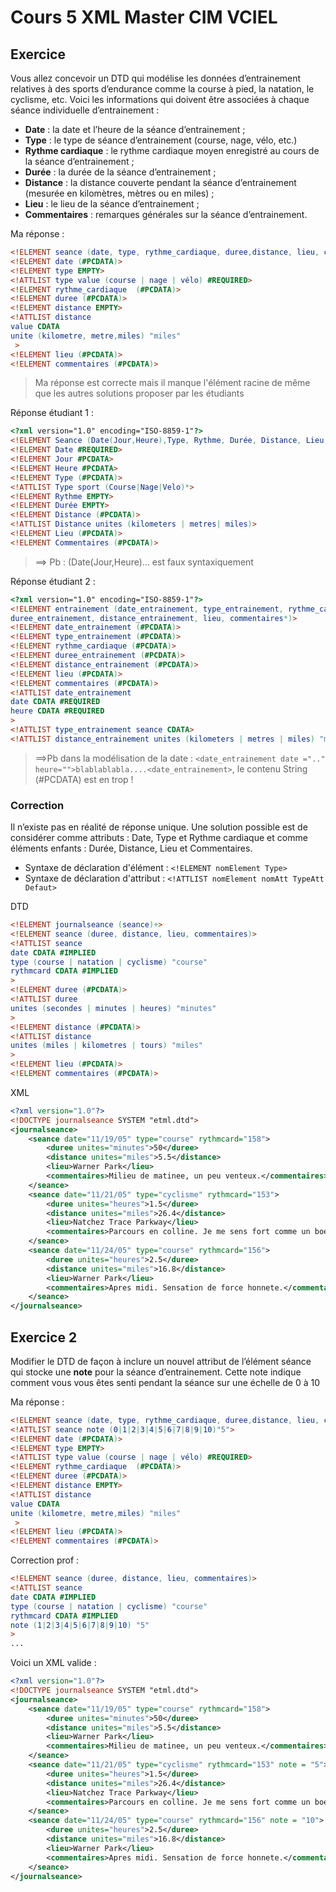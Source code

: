 # Cours 5 XML Master CIM VCIEL


## Exercice
Vous allez concevoir un DTD qui modélise les données d’entrainement relatives à des sports d’endurance
comme la course à pied, la natation, le cyclisme, etc. Voici les informations qui doivent être associées à
chaque séance individuelle d’entrainement :
- **Date** : la date et l’heure de la séance d’entrainement ;
- **Type** : le type de séance d’entrainement (course, nage, vélo, etc.)
- **Rythme cardiaque** : le rythme cardiaque moyen enregistré au cours de la séance d’entrainement ;
- **Durée** : la durée de la séance d’entrainement ;
- **Distance** : la distance couverte pendant la séance d’entrainement (mesurée en kilomètres, mètres ou en
miles) ;
- **Lieu** : le lieu de la séance d’entrainement ;
- **Commentaires** : remarques générales sur la séance d’entrainement.

Ma réponse : 
```dtd
<!ELEMENT seance (date, type, rythme_cardiaque, duree,distance, lieu, commentaires)/>
<!ELEMENT date (#PCDATA)>
<!ELEMENT type EMPTY>
<!ATTLIST type value (course | nage | vélo) #REQUIRED>
<!ELEMENT rythme_cardiaque  (#PCDATA)>
<!ELEMENT duree (#PCDATA)>
<!ELEMENT distance EMPTY>
<!ATTLIST distance 
value CDATA
unite (kilometre, metre,miles) "miles"
 >
<!ELEMENT lieu (#PCDATA)>
<!ELEMENT commentaires (#PCDATA)>
```
> Ma réponse est correcte mais il manque l'élément racine
> de même que les autres solutions proposer par les étudiants

Réponse étudiant 1 :
```dtd
<?xml version="1.0" encoding="ISO-8859-1"?>
<!ELEMENT Seance (Date(Jour,Heure),Type, Rythme, Durée, Distance, Lieu,Commentaires)>
<!ELEMENT Date #REQUIRED>
<!ELEMENT Jour #PCDATA>
<!ELEMENT Heure #PCDATA>
<!ELEMENT Type (#PCDATA)>
<!ATTLIST Type sport (Course|Nage|Velo)*>
<!ELEMENT Rythme EMPTY>
<!ELEMENT Durée EMPTY>
<!ELEMENT Distance (#PCDATA)>
<!ATTLIST Distance unites (kilometers | metres| miles)>
<!ELEMENT Lieu (#PCDATA)>
<!ELEMENT Commentaires (#PCDATA)>
```
>==> Pb : (Date(Jour,Heure)... est faux syntaxiquement


Réponse étudiant 2 :
```dtd
<?xml version="1.0" encoding="ISO-8859-1"?>
<!ELEMENT entrainement (date_entrainement, type_entrainement, rythme_cardiaque,
duree_entrainement, distance_entrainement, lieu, commentaires*)>
<!ELEMENT date_entrainement (#PCDATA)>
<!ELEMENT type_entrainement (#PCDATA)>
<!ELEMENT rythme_cardiaque (#PCDATA)>
<!ELEMENT duree_entrainement (#PCDATA)>
<!ELEMENT distance_entrainement (#PCDATA)>
<!ELEMENT lieu (#PCDATA)>
<!ELEMENT commentaires (#PCDATA)>
<!ATTLIST date_entrainement
date CDATA #REQUIRED
heure CDATA #REQUIRED
>
<!ATTLIST type_entrainement seance CDATA>
<!ATTLIST distance_entrainement unites (kilometers | metres | miles) "miles">

```
>==>Pb dans la modélisation de la date : 
> `<date_entrainement date =".." heure="">blablablabla....<date_entrainement>`, le contenu String (#PCDATA) est en trop !

### Correction
Il n’existe pas en réalité de réponse unique. Une solution possible est de considérer comme attributs :
Date, Type et Rythme cardiaque et comme éléments enfants : Durée, Distance, Lieu et Commentaires.
- Syntaxe de déclaration d'élément : `<!ELEMENT nomElement Type>`
- Syntaxe de déclaration d'attribut : `<!ATTLIST nomElement nomAtt TypeAtt Defaut>`

DTD
```dtd
<!ELEMENT journalseance (seance)+>
<!ELEMENT seance (duree, distance, lieu, commentaires)>
<!ATTLIST seance
date CDATA #IMPLIED
type (course | natation | cyclisme) "course"
rythmcard CDATA #IMPLIED
>
<!ELEMENT duree (#PCDATA)>
<!ATTLIST duree
unites (secondes | minutes | heures) "minutes"
>
<!ELEMENT distance (#PCDATA)>
<!ATTLIST distance
unites (miles | kilometres | tours) "miles"
>
<!ELEMENT lieu (#PCDATA)>
<!ELEMENT commentaires (#PCDATA)>
```

XML
```xml
<?xml version="1.0"?>
<!DOCTYPE journalseance SYSTEM "etml.dtd">
<journalseance>
    <seance date="11/19/05" type="course" rythmcard="158">
        <duree unites="minutes">50</duree>
        <distance unites="miles">5.5</distance>
        <lieu>Warner Park</lieu>
        <commentaires>Milieu de matinee, un peu venteux.</commentaires>
    </seance>
    <seance date="11/21/05" type="cyclisme" rythmcard="153">
        <duree unites="heures">1.5</duree>
        <distance unites="miles">26.4</distance>
        <lieu>Natchez Trace Parkway</lieu>
        <commentaires>Parcours en colline. Je me sens fort comme un boeuf.</commentaires>
    </seance>
    <seance date="11/24/05" type="course" rythmcard="156">
        <duree unites="heures">2.5</duree>
        <distance unites="miles">16.8</distance>
        <lieu>Warner Park</lieu>
        <commentaires>Apres midi. Sensation de force honnete.</commentaires>
    </seance>
</journalseance>
```

## Exercice 2
Modifier le DTD de façon à inclure un nouvel attribut de l’élément séance qui stocke une **note** pour la
séance d’entrainement. Cette note indique comment vous vous êtes senti pendant la séance sur une
échelle de 0 à 10

Ma réponse : 
```dtd
<!ELEMENT seance (date, type, rythme_cardiaque, duree,distance, lieu, commentaires)>
<!ATTLIST seance note (0|1|2|3|4|5|6|7|8|9|10)"5">
<!ELEMENT date (#PCDATA)>
<!ELEMENT type EMPTY>
<!ATTLIST type value (course | nage | vélo) #REQUIRED>
<!ELEMENT rythme_cardiaque  (#PCDATA)>
<!ELEMENT duree (#PCDATA)>
<!ELEMENT distance EMPTY>
<!ATTLIST distance 
value CDATA
unite (kilometre, metre,miles) "miles"
 >
<!ELEMENT lieu (#PCDATA)>
<!ELEMENT commentaires (#PCDATA)>
```

Correction prof : 
```dtd
<!ELEMENT seance (duree, distance, lieu, commentaires)>
<!ATTLIST seance
date CDATA #IMPLIED
type (course | natation | cyclisme) "course"
rythmcard CDATA #IMPLIED
note (1|2|3|4|5|6|7|8|9|10) "5"
>
...
```

Voici un XML valide :
```xml
<?xml version="1.0"?>
<!DOCTYPE journalseance SYSTEM "etml.dtd">
<journalseance>
    <seance date="11/19/05" type="course" rythmcard="158">
        <duree unites="minutes">50</duree>
        <distance unites="miles">5.5</distance>
        <lieu>Warner Park</lieu>
        <commentaires>Milieu de matinee, un peu venteux.</commentaires>
    </seance>
    <seance date="11/21/05" type="cyclisme" rythmcard="153" note = "5">
        <duree unites="heures">1.5</duree>
        <distance unites="miles">26.4</distance>
        <lieu>Natchez Trace Parkway</lieu>
        <commentaires>Parcours en colline. Je me sens fort comme un boeuf.</commentaires>
    </seance>
    <seance date="11/24/05" type="course" rythmcard="156" note = "10">
        <duree unites="heures">2.5</duree>
        <distance unites="miles">16.8</distance>
        <lieu>Warner Park</lieu>
        <commentaires>Apres midi. Sensation de force honnete.</commentaires>
    </seance>
</journalseance>
```
